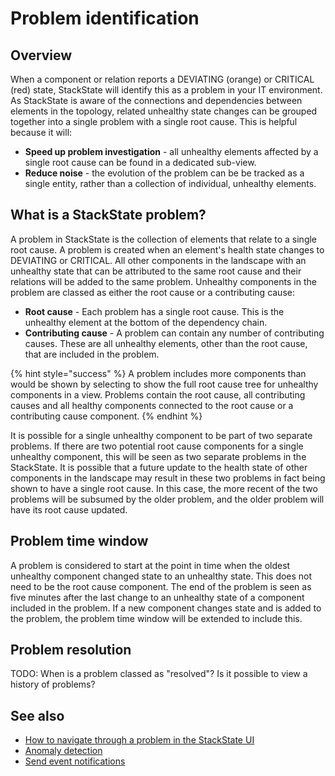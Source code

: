 # Problem identification

## Overview

When a component or relation reports a DEVIATING (orange) or CRITICAL (red) state, StackState will identify this as a problem in your IT environment. As StackState is aware of the connections and dependencies between elements in the topology, related unhealthy state changes can be grouped together into a single problem with a single root cause. This is helpful because it will:
 
 - **Speed up problem investigation** - all unhealthy elements affected by a single root cause can be found in a dedicated sub-view.
 - **Reduce noise** - the evolution of the problem can be be tracked as a single entity, rather than a collection of individual, unhealthy elements.

## What is a StackState problem?

A problem in StackState is the collection of elements that relate to a single root cause. A problem is created when an element's health state changes to DEVIATING or CRITICAL. All other components in the landscape with an unhealthy state that can be attributed to the same root cause and their relations will be added to the same problem. Unhealthy components in the problem are classed as either the root cause or a contributing cause:

* **Root cause** - Each problem has a single root cause. This is the unhealthy element at the bottom of the dependency chain.
* **Contributing cause** - A problem can contain any number of contributing causes. These are all unhealthy elements, other than the root cause, that are included in the problem.

{% hint style="success" %}
A problem includes more components than would be shown by selecting to show the full root cause tree for unhealthy components in a view. Problems contain the root cause, all contributing causes and all healthy components connected to the root cause or a contributing cause component.
{% endhint %}

It is possible for a single unhealthy component to be part of two separate problems. If there are two potential root cause components for a single unhealthy component, this will be seen as two separate problems in the StackState. It is possible that a future update to the health state of other components in the landscape may result in these two problems in fact being shown to have a single root cause. In this case, the more recent of the two problems will be subsumed by the older problem, and the older problem will have its root cause updated.


## Problem time window

A problem is considered to start at the point in time when the oldest unhealthy component changed state to an unhealthy state. This does not need to be the root cause component. The end of the problem is seen as five minutes after the last change to an unhealthy state of a component included in the problem. If a new component changes state and is added to the problem, the problem time window will be extended to include this.


## Problem resolution

TODO: When is a problem classed as "resolved"? Is it possible to view a history of problems?

## See also

- [How to navigate through a problem in the StackState UI](/use/problem-investigation/problem_navigation.md)
- [Anomaly detection](/use/introduction-to-stackstate/anomaly-detection.md)
- [Send event notifications](/use/health-state-and-event-notifications/send-event-notifications.md)